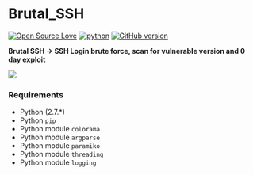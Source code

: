 # Brutal_SSH
[![Open Source Love](https://badges.frapsoft.com/os/v1/open-source.svg?v=102)](https://github.com/ellerbrock/open-source-badge/)
[![python](https://img.shields.io/badge/python-2.7-blue.svg)](https://www.python.org/downloads/)
[![GitHub version](https://d25lcipzij17d.cloudfront.net/badge.svg?id=gh&type=6&v=1.0&x2=0)](http://badge.fury.io/gh/boennemann%2Fbadges)

**Brutal SSH -> SSH Login brute force, scan for vulnerable version and 0 day exploit**

<img src="https://i.imgur.com/Qsc6IR8.png" />

### Requirements

- Python (2.7.*)
- Python `pip`
- Python module `colorama`
- Python module `argparse`
- Python module `paramiko`
- Python module `threading`
- Python module `logging`








